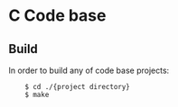 
# C Code base
## Build
In order to build any of code base projects:
```
	$ cd ./{project directory}
	$ make
```
